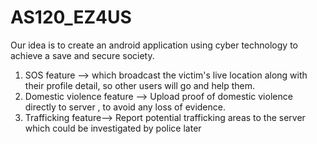 # AS120_EZ4US
Our idea is to create an android application using cyber technology to achieve a save and secure society.
1. SOS feature --> which broadcast the victim's live location along with their profile detail, so other users will go and help them.
2. Domestic violence feature --> Upload proof of domestic violence directly to server , to avoid any loss of evidence.
3. Trafficking feature--> Report potential trafficking areas to the server which could be investigated by police later
